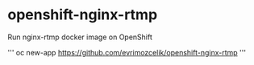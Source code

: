 # openshift-nginx-rtmp

Run nginx-rtmp docker image on OpenShift

'''
oc new-app https://github.com/evrimozcelik/openshift-nginx-rtmp
'''
